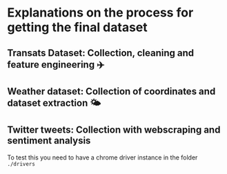 # Explanations on the process for getting the final dataset

## Transats Dataset: Collection, cleaning and feature engineering ✈️

## Weather dataset: Collection of coordinates and dataset extraction 🌤️

## Twitter tweets: Collection with webscraping and sentiment analysis

To test this you need to have a chrome driver instance in the folder `./drivers`
